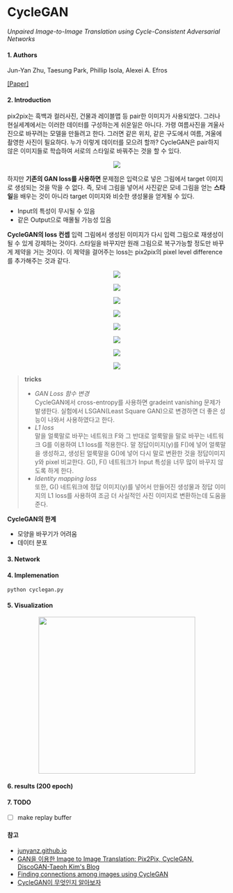 ﻿# CycleGAN
*Unpaired Image-to-Image Translation using Cycle-Consistent Adversarial Networks*

#### 1. Authors

Jun-Yan Zhu, Taesung Park, Phillip Isola, Alexei A. Efros

[[Paper]](https://arxiv.org/abs/1703.10593)

#### 2. Introduction
pix2pix는 흑백과 컬러사진, 건물과 레이블맵 등 pair한 이미지가 사용되었다. 
그러나 현실세계에서는 이러한 데이터를 구성하는게 쉬운일은 아니다. 
가령 여름사진을 겨울사진으로 바꾸려는 모델을 만들려고 한다. 
그러면 같은 위치, 같은 구도에서 여름, 겨울에 촬영한 사진이 필요하다. 
누가 이렇게 데이터를 모으려 할까? 
CycleGAN은 pair하지 않은 이미지들로 학습하여 서로의 스타일로 바꿔주는 것을 할 수 있다.

<p align="center">
    <img src="https://junyanz.github.io/CycleGAN/images/teaser_high_res.jpg">
</p>

하지만 **기존의 GAN loss를 사용하면** 문제점은 입력으로 넣은 그림에서 target 이미지로 생성되는 것을 막을 수 없다. 
즉, 모네 그림을 넣어서 사진같은 모네 그림을 얻는 **스타일**을 배우는 것이 아니라 target 이미지와 비슷한 생성물을 얻게될 수 있다.
- Input의 특성이 무시될 수 있음
- 같은 Output으로 매몰될 가능성 있음

**CycleGAN의 loss 컨셉**
입력 그림에서 생성된 이미지가 다시 입력 그림으로 재생성이 될 수 있게 강제하는 것이다. 
스타일을 바꾸지만 원래 그림으로 복구가능할 정도만 바꾸게 제약을 거는 것이다. 
이 제약을 걸어주는 loss는 pix2pix의 pixel level difference를 추가해주는 것과 같다.


<p align="center">
    <img src="http://latex.codecogs.com/gif.latex?\mathcal{L}_{GAN}(G,D_Y,X,Y) = \mathbb{E}_{y \sim p_data(y)}[logDy(y)] + \mathbb{E}_{x \sim p_data(x)}[log(1-D_Y(G(x)))]"\>
</p>
<p align='center'>
    <img src="https://camo.githubusercontent.com/45a9327ea9e8a917a1f9d84312038a50966417c0/687474703a2f2f6c617465782e636f6465636f67732e636f6d2f6769662e6c617465783f5c6d61746863616c7b4c7d5f7b47414e7d28472c445f592c582c5929203d205c6d61746862627b457d5f7b79205c73696d20705f646174612879297d5b6c6f6744792879295d202b205c6d61746862627b457d5f7b78205c73696d20705f646174612878297d5b6c6f6728312d445f59284728782929295d">
</p>


<p align="center">
    <img src="http://latex.codecogs.com/gif.latex?\mathcal{L}_{cyc}(G,F) = \mathbb{E}_{x \sim p_data(x)}[\left \| F(G(x)) - x \right \|_1] + \mathbb{E}_{y \sim p_data(y)}[\left \| G(F(y)) - y \right \|_1]"\>
</p>
<p align="center">
    <img src="https://camo.githubusercontent.com/5c0fbbf488b8f604a5316a6006f3a4b1dfa1c247/687474703a2f2f6c617465782e636f6465636f67732e636f6d2f6769662e6c617465783f5c6d61746863616c7b4c7d5f7b6379637d28472c4629203d205c6d61746862627b457d5f7b78205c73696d20705f646174612878297d5b5c6c656674205c7c2046284728782929202d2078205c7269676874205c7c5f315d202b205c6d61746862627b457d5f7b79205c73696d20705f646174612879297d5b5c6c656674205c7c2047284628792929202d2079205c7269676874205c7c5f315d">
</p>


<p align="center">
    <img src="http://latex.codecogs.com/gif.latex?\mathcal{L}(G,F,D_X,D_Y) = \mathcal{GAN}(G,D_Y,X,Y) + \mathcal{GAN}(F,D_X,Y,X) + \lambda \mathcal{cyc}(G,F)"\>
</p>
<p align="center">
    <img src="https://camo.githubusercontent.com/bcd32f596e70d0869400cf7006e896c0d55590b8/687474703a2f2f6c617465782e636f6465636f67732e636f6d2f6769662e6c617465783f5c6d61746863616c7b4c7d28472c462c445f582c445f5929203d205c6d61746863616c7b47414e7d28472c445f592c582c5929202b205c6d61746863616c7b47414e7d28462c445f582c592c5829202b205c6c616d626461205c6d61746863616c7b6379637d28472c4629">
</p>


<p align="center">
    <img src="http://latex.codecogs.com/gif.latex?G^*, F^* = arg min_(G,F) max_(D_x,D_Y) \mathcal{L}(G,F,D_X,D_Y)"\>
</p>
<p align="center">
    <img src="https://camo.githubusercontent.com/a6c3db2d3b4dacdb226da18c1ec175e24dae05b0/687474703a2f2f6c617465782e636f6465636f67732e636f6d2f6769662e6c617465783f475e2a2c20465e2a203d20617267206d696e5f28472c4629206d61785f28445f782c445f5929205c6d61746863616c7b4c7d28472c462c445f582c445f5929"\>
</p>


> **tricks**
> - *GAN Loss 함수 변경*  
CycleGAN에서 cross-entropy를 사용하면 gradeint vanishing 문제가 발생한다.
실험에서 LSGAN(Least Square GAN)으로 변경하면 더 좋은 성능이 나와서 사용하였다고 한다.
> - *L1 loss*  
말을 얼룩말로 바꾸는 네트워크 F와 그 반대로 얼룩말을 말로 바꾸는 네트워크 G를 이용하여 L1 loss를 적용한다.
말 정답이미지(y)를 F()에 넣어 얼룩말을 생성하고, 생성된 얼룩말을 G()에 넣어 다시 말로 변환한 것을 정답이미지 y와 pixel 비교한다.
G(), F() 네트워크가 Input 특성을 너무 많이 바꾸지 않도록 하게 한다.
> - *Identity mapping loss*  
또한, G() 네트워크에 정답 이미지(y)를 넣어서 만들어진 생성물과 정답 이미지의 L1 loss를 사용하여 
조금 더 사실적인 사진 이미지로 변환하는데 도움을 준다. 


**CycleGAN의 한계**
- 모양을 바꾸기가 어려움
- 데이터 분포

#### 3. Network


#### 4. Implemenation
```
python cyclegan.py
```

#### 5. Visualization

<p align="center">
    <img src="assets/visualize.png", width="360">
</p>

#### 6. results (200 epoch)


#### 7. TODO
- [ ] make replay buffer

#### 참고
- [junyanz.github.io](https://junyanz.github.io/CycleGAN/)
- [GAN을 이용한 Image to Image Translation: Pix2Pix, CycleGAN, DiscoGAN-Taeoh Kim's Blog](https://taeoh-kim.github.io/blog/gan%EC%9D%84-%EC%9D%B4%EC%9A%A9%ED%95%9C-image-to-image-translation-pix2pix-cyclegan-discogan/)
- [Finding connections among images using CycleGAN](https://www.slideshare.net/NaverEngineering/finding-connections-among-images-using-cyclegan)
- [CycleGAN이 무엇인지 알아보자](https://www.slideshare.net/JackLee27/cyclegan-110117260)
